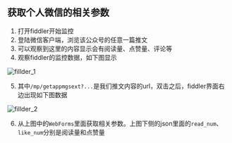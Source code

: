 ## 获取个人微信的相关参数

1. 打开fiddler开始监控
2. 登陆微信客户端，浏览该公众号的任意一篇推文
3. 可以观察到这里的内容显示会有阅读量、点赞量、评论等
4. 观察fiddler的监控数据，如下图显示

![fillder_1](https://raw.githubusercontent.com/wnma3mz/wechat_articles_spider/master/img/fillder_1.png)

5. 其中`/mp/getappmgsext?...`是我们推文内容的url，双击之后，fiddler界面右边出现如下图数据

![fillder_2](https://raw.githubusercontent.com/wnma3mz/wechat_articles_spider/master/img/fillder_2.png)

6.  从上图中的`WebForms`里面获取相关参数。上图下侧的json里面的`read_num`、`like_num`分别是阅读量和点赞量